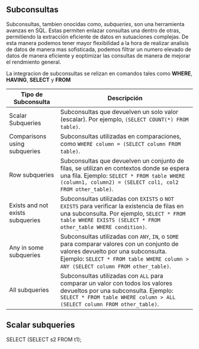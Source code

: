 ## Subconsultas

Subconsultas, tambien onocidas como, _subqueries_, son una herramienta avanzas en SQL. Estas permiten enlazar consultas una dentro de otras, permitiendo la extracción eficiente de datos en sutuaciones complejas. De esta manera podemos tener mayor flexibilidad a la hora de realizar analisis de datos de manera mas sofisticada, podemos filtrar un numero elevado de datos de manera eficiente y eoptimizar las consultas de manera de mejorar el rendmiento general.

La integracion de subconsultas se relizan en comandos tales como **WHERE**, **HAVING**, **SELECT** y **FROM**


| Tipo de Subconsulta             | Descripción                                        |
|---------------------------------|----------------------------------------------------|
| Scalar Subqueries               | Subconsultas que devuelven un solo valor (escalar). Por ejemplo, `(SELECT COUNT(*) FROM table)`.                                                                                   |
| Comparisons using subqueries    | Subconsultas utilizadas en comparaciones, como `WHERE column = (SELECT column FROM table)`.                               |
| Row subqueries                  | Subconsultas que devuelven un conjunto de filas, se utilizan en contextos donde se espera una fila. Ejemplo: `SELECT * FROM table WHERE (column1, column2) = (SELECT col1, col2 FROM other_table)`.                |
| Exists and not exists subqueries| Subconsultas utilizadas con `EXISTS` o `NOT EXISTS` para verificar la existencia de filas en una subconsulta. Por ejemplo, `SELECT * FROM table WHERE EXISTS (SELECT * FROM other_table WHERE condition)`.  |
| Any in some subqueries          | Subconsultas utilizadas con `ANY`, `IN`, o `SOME` para comparar valores con un conjunto de valores devuelto por una subconsulta. Ejemplo: `SELECT * FROM table WHERE column > ANY (SELECT column FROM other_table)`. |
| All subqueries                  | Subconsultas utilizadas con `ALL` para comparar un valor con todos los valores devueltos por una subconsulta. Ejemplo: `SELECT * FROM table WHERE column > ALL (SELECT column FROM other_table)`.        |

## Scalar subqueries

  SELECT (SELECT s2 FROM t1);
